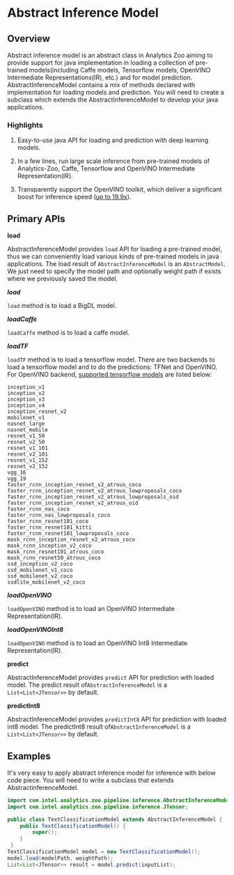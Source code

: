 # Abstract Inference Model

## Overview

Abstract inference model is an abstract class in Analytics Zoo aiming to provide support for 
java implementation in loading a collection of pre-trained models(including Caffe models, 
Tensorflow models, OpenVINO Intermediate Representations(IR), etc.) and for model prediction.
AbstractInferenceModel contains a mix of methods declared with implementation for loading models and prediction.
You will need to create a subclass which extends the AbstractInferenceModel to 
develop your java applications.

### Highlights

1. Easy-to-use java API for loading and prediction with deep learning models.

2. In a few lines, run large scale inference from pre-trained models of Analytics-Zoo, Caffe, Tensorflow and OpenVINO Intermediate Representation(IR).

3. Transparently support the OpenVINO toolkit, which deliver a significant boost for inference speed  ([up to 19.9x](https://software.intel.com/en-us/blogs/2018/05/15/accelerate-computer-vision-from-edge-to-cloud-with-openvino-toolkit)).


## Primary APIs

**load**

AbstractInferenceModel provides `load` API for loading a pre-trained model,
thus we can conveniently load various kinds of pre-trained models in java applications. The load result of
`AbstractInferenceModel` is an `AbstractModel`.
We just need to specify the model path and optionally weight path if exists where we previously saved the model.

***load***

`load` method is to load a BigDL model.

***loadCaffe***

`loadCaffe` method is to load a caffe model.

***loadTF***

`loadTF` method is to load a tensorflow model. There are two backends to load a tensorflow model and to do the predictions: TFNet and OpenVINO. For OpenVINO backend, [supported tensorflow models](https://docs.openvinotoolkit.org/2018_R5/_docs_MO_DG_prepare_model_convert_model_Convert_Model_From_TensorFlow.html) are listed below:

    inception_v1
    inception_v2
    inception_v3
    inception_v4
    inception_resnet_v2
    mobilenet_v1
    nasnet_large
    nasnet_mobile
    resnet_v1_50
    resnet_v2_50
    resnet_v1_101
    resnet_v2_101
    resnet_v1_152
    resnet_v2_152
    vgg_16
    vgg_19
    faster_rcnn_inception_resnet_v2_atrous_coco
    faster_rcnn_inception_resnet_v2_atrous_lowproposals_coco
    faster_rcnn_inception_resnet_v2_atrous_lowproposals_oid
    faster_rcnn_inception_resnet_v2_atrous_oid
    faster_rcnn_nas_coco
    faster_rcnn_nas_lowproposals_coco
    faster_rcnn_resnet101_coco
    faster_rcnn_resnet101_kitti
    faster_rcnn_resnet101_lowproposals_coco
    mask_rcnn_inception_resnet_v2_atrous_coco
    mask_rcnn_inception_v2_coco
    mask_rcnn_resnet101_atrous_coco
    mask_rcnn_resnet50_atrous_coco
    ssd_inception_v2_coco
    ssd_mobilenet_v1_coco
    ssd_mobilenet_v2_coco
    ssdlite_mobilenet_v2_coco

***loadOpenVINO***

`loadOpenVINO` method is to load an OpenVINO Intermediate Representation(IR).

***loadOpenVINOInt8***

`loadOpenVINO` method is to load an OpenVINO Int8 Intermediate Representation(IR).

**predict**

AbstractInferenceModel provides `predict` API for prediction with loaded model.
The predict result of`AbstractInferenceModel` is a `List<List<JTensor>>` by default.

**predictInt8**

AbstractInferenceModel provides `predictInt8` API for prediction with loaded int8 model.
The predictInt8 result of`AbstractInferenceModel` is a `List<List<JTensor>>` by default.

## Examples

It's very easy to apply abstract inference model for inference with below code piece.
You will need to write a subclass that extends AbstractinferenceModel.
```java
import com.intel.analytics.zoo.pipeline.inference.AbstractInferenceModel;
import com.intel.analytics.zoo.pipeline.inference.JTensor;

public class TextClassificationModel extends AbstractInferenceModel {
    public TextClassificationModel() {
        super();
    }
 }
TextClassificationModel model = new TextClassificationModel();
model.load(modelPath, weightPath);
List<List<JTensor>> result = model.predict(inputList);
```
